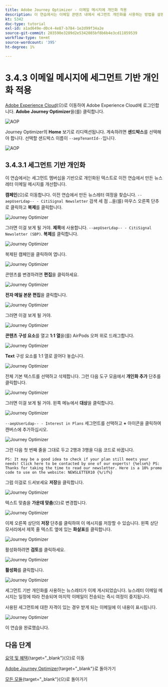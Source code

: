 ```yaml
---
title: Adobe Journey Optimizer - 이메일 메시지에 개인화 적용
description: 이 연습에서는 이메일 콘텐츠 내에서 세그먼트 개인화를 사용하는 방법을 설명합니다
kt: 5342
doc-type: tutorial
exl-id: a1ad649e-d0c4-4e87-b784-1e2d99f34a2e
source-git-commit: 203590e3289d2e5342085bf8b6b4e3cd11859539
workflow-type: tm+mt
source-wordcount: '395'
ht-degree: 1%

---
```


# 3.4.3 이메일 메시지에 세그먼트 기반 개인화 적용

[Adobe Experience Cloud](https://experience.adobe.com)&#x200B;(으)로 이동하여 Adobe Experience Cloud에 로그인합니다. **Adobe Journey Optimizer**&#x200B;을(를) 클릭합니다.

![AOP](./../../../../modules/delivery-activation/ajo-b2c/ajob2c-1/images/acophome.png)

Journey Optimizer의 **Home** 보기로 리디렉션됩니다. 계속하려면 **샌드박스**&#x200B;를 선택해야 합니다. 선택할 샌드박스 이름이 ``--aepTenantId--``입니다.

![AOP](./../../../../modules/delivery-activation/ajo-b2c/ajob2c-1/images/acoptriglp.png)

## 3.4.3.1 세그먼트 기반 개인화

이 연습에서는 세그먼트 멤버십을 기반으로 개인화된 텍스트로 이전 연습에서 만든 뉴스레터 이메일 메시지를 개선합니다.

**캠페인**(으)로 이동합니다. 이전 연습에서 만든 뉴스레터 여정을 찾습니다. `--aepUserLdap-- - CitiSignal Newsletter` 검색 세 점 **..**&#x200B;을(를) 마우스 오른쪽 단추로 클릭하고 **복제**&#x200B;를 클릭합니다.

![Journey Optimizer](./images/sbp1.png)

그러면 이걸 보게 될 거야. **제목**&#x200B;에 사용합니다. `--aepUserLdap-- - CitiSignal Newsletter (SBP)`. **복제**&#x200B;를 클릭합니다.

![Journey Optimizer](./images/sbp2.png)

복제된 캠페인을 클릭하여 엽니다.

![Journey Optimizer](./images/sbp3.png)

콘텐츠를 변경하려면 **편집**&#x200B;을 클릭하세요.

![Journey Optimizer](./images/sbp3a.png)

**전자 메일 본문 편집**&#x200B;을 클릭합니다.

![Journey Optimizer](./images/sbp4.png)

그러면 이걸 보게 될 거야.

![Journey Optimizer](./images/sbp5.png)

**콘텐츠 구성 요소**&#x200B;를 열고 **1:1 열**&#x200B;을(를) AirPods 오퍼 위로 드래그합니다.

![Journey Optimizer](./images/sbp6.png)

**Text** 구성 요소를 1:1 열로 끌어다 놓습니다.

![Journey Optimizer](./images/sbp6a.png)

전체 기본 텍스트를 선택하고 삭제합니다. 그런 다음 도구 모음에서 **개인화 추가** 단추를 클릭합니다.

![Journey Optimizer](./images/sbp7.png)

그러면 이걸 보게 될 거야. 왼쪽 메뉴에서 **대상**&#x200B;을 클릭합니다.

![Journey Optimizer](./images/seg1.png)

`--aepUserLdap-- - Interest in Plans` 세그먼트를 선택하고 **+** 아이콘을 클릭하여 캔버스에 추가하십시오.

![Journey Optimizer](./images/seg3.png)

그런 다음 첫 번째 줄을 그대로 두고 2행과 3행을 다음 코드로 바꿉니다.

``
    PS: It may be a good idea to check if your plan still meets your needs! Click here to be contacted by one of our experts!
{%else%}
    PS: Thanks for taking the time to read our newsletter. Here is a 10% promo code to use on the website: NEWSLETTER10
{%/if%}
``

그럼 이걸로 드셔보세요 **저장**&#x200B;을 클릭합니다.

![Journey Optimizer](./images/seg4.png)

텍스트 맞춤을 **가운데 맞춤**(으)로 변경합니다.

![Journey Optimizer](./images/sbp9.png)

이제 오른쪽 상단의 **저장** 단추를 클릭하여 이 메시지를 저장할 수 있습니다. 왼쪽 상단 모서리에서 제목 줄 텍스트 옆에 있는 **화살표**&#x200B;를 클릭합니다.

![Journey Optimizer](./images/sbp9a.png)

활성화하려면 **검토**&#x200B;를 클릭하세요.

![Journey Optimizer](./images/oc79afff.png)

**활성화**&#x200B;를 클릭합니다.

![Journey Optimizer](./images/oc79bfff.png)

세그먼트 기반 개인화를 사용하는 뉴스레터가 이제 게시되었습니다. 뉴스레터 이메일 메시지는 일정에 따라 전송되며 마지막 이메일이 전송되는 즉시 여정이 중지됩니다.

사용된 세그먼트에 대한 자격이 있는 경우 받게 되는 이메일에 이 내용이 표시됩니다.

![Journey Optimizer](./images/sbp20fff.png)

이 연습을 완료했습니다.

## 다음 단계

[요약 및 혜택](./summary.md){target="_blank"}(으)로 이동

[Adobe Journey Optimizer](journeyoptimizer.md){target="_blank"}로 돌아가기

[모든 모듈](./../../../../overview.md){target="_blank"}(으)로 돌아가기
